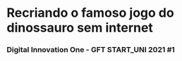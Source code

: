 # Recriando o famoso jogo do dinossauro sem internet

### Digital Innovation One - GFT START_UNI 2021 #1

